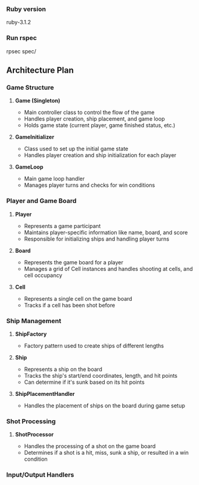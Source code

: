 ### Ruby version
ruby-3.1.2
### Run rspec
rpsec spec/

## Architecture Plan

### Game Structure

1. **Game (Singleton)**

    - Main controller class to control the flow of the game
    - Handles player creation, ship placement, and game loop
    - Holds game state (current player, game finished status, etc.)

2. **GameInitializer**

    - Class used to set up the initial game state
    - Handles player creation and ship initialization for each player

3. **GameLoop**

    - Main game loop handler
    - Manages player turns and checks for win conditions

### Player and Game Board

1. **Player**

    - Represents a game participant
    - Maintains player-specific information like name, board, and score
    - Responsible for initializing ships and handling player turns

2. **Board**

    - Represents the game board for a player
    - Manages a grid of Cell instances and handles shooting at cells, and cell occupancy

3. **Cell**

    - Represents a single cell on the game board
    - Tracks if a cell has been shot before

### Ship Management

1. **ShipFactory**

    - Factory pattern used to create ships of different lengths

2. **Ship**

    - Represents a ship on the board
    - Tracks the ship's start/end coordinates, length, and hit points
    - Can determine if it's sunk based on its hit points

3. **ShipPlacementHandler**

    - Handles the placement of ships on the board during game setup

### Shot Processing

1. **ShotProcessor**

    - Handles the processing of a shot on the game board
    - Determines if a shot is a hit, miss, sunk a ship, or resulted in a win condition

### Input/Output Handlers

